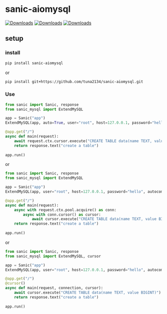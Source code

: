 # sanic-aiomysql
[![Downloads](https://pepy.tech/badge/sanic-aiomysql)](https://pepy.tech/project/sanic-aiomysql)
[![Downloads](https://pepy.tech/badge/sanic-aiomysql/month)](https://pepy.tech/project/sanic-aiomysql)
[![Downloads](https://pepy.tech/badge/sanic-aiomysql/week)](https://pepy.tech/project/sanic-aiomysql)

## setup

### install

```bash
pip install sanic-aiomysql
```

or

```bash
pip install git+https://github.com/tuna2134/sanic-aiomysql.git
```

### Use

```python
from sanic import Sanic, response
from sanic_mysql import ExtendMySQL

app = Sanic("app")
ExtendMySQL(app, auto=True, user="root", host=127.0.0.1, password="hello", autocommit=True)

@app.get("/")
async def main(request):
    await request.ctx.cursor.execute("CREATE TABLE data(name TEXT, value BIGINT)")
    return response.text("create a table")
    
app.run()
```

or

```python
from sanic import Sanic, response
from sanic_mysql import ExtendMySQL

app = Sanic("app")
ExtendMySQL(app, user="root", host=127.0.0.1, password="hello", autocommit=True)

@app.get("/")
async def main(request):
    async with request.ctx.pool.acquire() as conn:
        async with conn.cursor() as cursor:
            await cursor.execute("CREATE TABLE data(name TEXT, value BIGINT)")
    return response.text("create a table")
    
app.run()
```

or

```python
from sanic import Sanic, response
from sanic_mysql import ExtendMySQL, cursor

app = Sanic("app")
ExtendMySQL(app, user="root", host=127.0.0.1, password="hello", autocommit=True)

@app.get("/")
@cursor()
async def main(request, connection, cursor):
    await cursor.execute("CREATE TABLE data(name TEXT, value BIGINT)")
    return response.text("create a table")
    
app.run()
```

